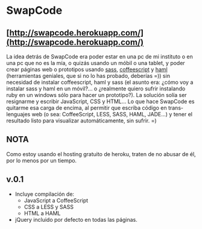 SwapCode
========

[http://swapcode.herokuapp.com/](http://swapcode.herokuapp.com/)
----------------------------------------------------------------

La idea detrás de SwapCode era poder estar en una pc de mi instituto o en una pc que no es la mía, o quizás usando un móbil o una tablet, y poder crear páginas web o prototipos usando [sass](http://sass-lang.com), [coffeescript](http://coffeescript.org) y [haml](http://haml-lang.com) (herramientas geniales, que si no lo has probado, deberías =)) sin necesidad de instalar coffeescript, haml y sass (el asunto era: ¿cómo voy a instalar sass y haml en un móvil?... o ¿realmente quiero sufrir instalando ruby en un windows sólo para hacer un prototipo?). La solución solía ser resignarme y escribir JavaScript, CSS y HTML... Lo que hace SwapCode es quitarme esa carga de encima, al permitir que escriba código en trans-lenguajes web (o sea: CoffeeScript, LESS, SASS, HAML, JADE...) y tener el resultado listo para visualizar automáticamente, sin sufrir. =)


NOTA
----
Como estoy usando el hosting gratuito de heroku, traten de no abusar de él, por lo menos por un tiempo.

v.0.1
-----
- Incluye compilación de:
	* JavaScript a CoffeeScript
	* CSS a LESS y SASS
	* HTML a HAML
- jQuery incluido por defecto en todas las páginas.